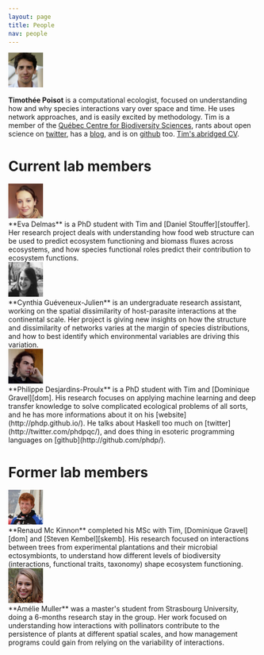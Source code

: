 ```yaml
---
layout: page
title: People
nav: people
---
```


<div class="row">
<div class="col-xs-2 col-md-1">
<img src="/mugshots/tim.jpg" class="img-circle" style="width: 70px; height: 70px"  />
</div>
<div class="col-xs-10 col-md-5" markdown="1">

**Timothée Poisot** is a computational ecologist, focused on understanding how
and why species interactions vary over space and time. He uses network
approaches, and is easily excited by methodology. Tim is a member of the
[Québec Centre for Biodiversity Sciences][qcbs], rants about open science on
[twitter](http://twitter.com/tpoi), has a [blog](https://medium.com/@tpoi/),
and is on [github](http://github.com/tpoisot/) too. [Tim's abridged CV](/tim).
</div>
</div>

# Current lab members

<div class="row">

<div class="col-xs-2 col-md-1">
<img src="/mugshots/evadelmas.jpg" class="img-circle" style="width: 70px; height: 70px"  />
</div>
<div class="col-xs-10 col-md-5" markdown="1">
**Eva Delmas** is a PhD student with Tim and [Daniel Stouffer][stouffer]. Her
research project deals with understanding how food web structure can be used
to predict ecosystem functioning and biomass fluxes across ecosystems, and how
species functional roles predict their contribution to ecosystem functions.
</div>

<div class="col-xs-2 col-md-1">
<img src="/mugshots/cynthiagueveneuxjulien.png" class="img-circle" style="width: 70px; height: 70px"  />
</div>
<div class="col-xs-10 col-md-5" markdown="1">
**Cynthia Guéveneux-Julien** is an undergraduate research assistant, working on the spatial
dissimilarity of host-parasite interactions at the continental scale. Her
project is giving new insights on how the structure and dissimilarity of networks varies
at the margin of species distributions, and how to best identify which environmental
variables are driving this variation.
</div>

<div class="col-xs-2 col-md-1">
<img src="/mugshots/philippedesjardinsproulx.jpg" class="img-circle" style="width: 70px; height: 70px"  />
</div>
<div class="col-xs-10 col-md-5" markdown="1">
**Philippe Desjardins-Proulx** is a PhD student with Tim and [Dominique
Gravel][dom]. His research focuses on applying machine learning and deep
transfer knowledge to solve complicated ecological problems of all sorts, and
he has more informations about it on his [website](http://phdp.github.io/). He
talks about Haskell too much on [twitter](http://twitter.com/phdpqc/), and
does thing in esoteric programming languages on
[github](http://github.com/phdp/).
</div>

</div>

# Former lab members

<div class="row">

<div class="col-xs-2 col-md-1">
<img src="/mugshots/renaudmckinnon.png" class="img-circle" style="width: 70px; height: 70px"  />
</div>
<div class="col-xs-10 col-md-5" markdown="1">
**Renaud Mc Kinnon**
completed his MSc with Tim, [Dominique Gravel][dom] and [Steven
Kembel][skemb]. His research focused on interactions between trees from
experimental plantations and their microbial ectosymbionts, to understand how
different levels of biodiversity (interactions, functional traits, taxonomy)
shape ecosystem functioning.
</div>

<div class="col-xs-2 col-md-1">
<img src="/mugshots/ameliemuller.jpg" class="img-circle" style="width: 70px; height: 70px"  />
</div>
<div class="col-xs-10 col-md-5" markdown="1">
**Amélie Muller** was a master's student from Strasbourg University, doing a
6-months research stay in the group. Her work focused on understanding how
interactions with pollinators contribute to the persistence of plants at
different spatial scales, and how management programs could gain from relying on
the variability of interactions.
</div>

</div>


[qcbs]: http://qcbs.ca/fr/membres/les-chercheurs/?profile=166
[dom]: http://chaire-eec.uqar.ca/
[skemb]: http://phylodiversity.net/skembel/index.html
[stouffer]: http://stoufferlab.org/
